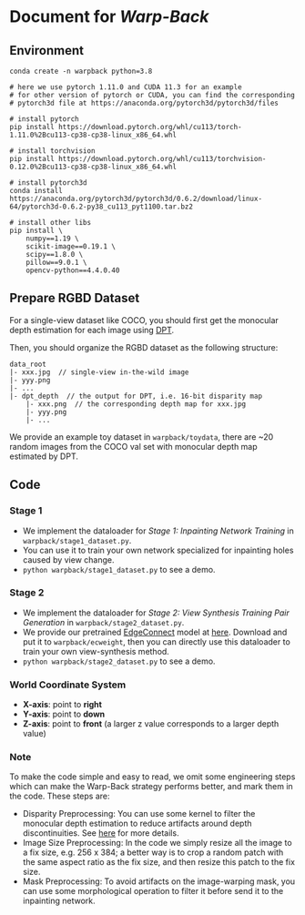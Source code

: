 # Document for *Warp-Back*
## Environment
```
conda create -n warpback python=3.8

# here we use pytorch 1.11.0 and CUDA 11.3 for an example 
# for other version of pytorch or CUDA, you can find the corresponding
# pytorch3d file at https://anaconda.org/pytorch3d/pytorch3d/files

# install pytorch
pip install https://download.pytorch.org/whl/cu113/torch-1.11.0%2Bcu113-cp38-cp38-linux_x86_64.whl

# install torchvision
pip install https://download.pytorch.org/whl/cu113/torchvision-0.12.0%2Bcu113-cp38-cp38-linux_x86_64.whl

# install pytorch3d
conda install https://anaconda.org/pytorch3d/pytorch3d/0.6.2/download/linux-64/pytorch3d-0.6.2-py38_cu113_pyt1100.tar.bz2

# install other libs
pip install \
    numpy==1.19 \
    scikit-image==0.19.1 \
    scipy==1.8.0 \
    pillow==9.0.1 \
    opencv-python==4.4.0.40
```

## Prepare RGBD Dataset
For a single-view dataset like COCO, you should first get the monocular depth estimation for each image using [DPT](https://github.com/isl-org/DPT).

Then, you should organize the RGBD dataset as the following structure:
```
data_root
|- xxx.jpg  // single-view in-the-wild image
|- yyy.png
|- ...
|- dpt_depth  // the output for DPT, i.e. 16-bit disparity map
    |- xxx.png  // the corresponding depth map for xxx.jpg
    |- yyy.png
    |- ...
```
We provide an example toy dataset in `warpback/toydata`, there are ~20 random images from the COCO val set with monocular depth map estimated by DPT. 

## Code
### Stage 1
* We implement the dataloader for *Stage 1: Inpainting Network Training* in `warpback/stage1_dataset.py`.
* You can use it to train your own network specialized for inpainting holes caused by view change.
* `python warpback/stage1_dataset.py` to see a demo.

### Stage 2
* We implement the dataloader for *Stage 2: View Synthesis Training Pair Generation* in `warpback/stage2_dataset.py`.
* We provide our pretrained [EdgeConnect](https://github.com/knazeri/edge-connect) model at [here](https://drive.google.com/drive/folders/1FZZ6laPuqEMSfrGvEWYaDZWEPaHvGm6r?usp=sharing). Download and put it to `warpback/ecweight`, then you can directly use this dataloader to train your own view-synthesis method.
* `python warpback/stage2_dataset.py` to see a demo.

### World Coordinate System
* **X-axis**: point to **right**
* **Y-axis**: point to **down**
* **Z-axis**: point to **front** (a larger z value corresponds to a larger depth value)

### Note
To make the code simple and easy to read, we omit some engineering steps which can make the Warp-Back strategy performs better, and mark them in the code. These steps are:
* Disparity Preprocessing: You can use some kernel to filter the monocular depth estimation to reduce artifacts around depth discontinuities. See [here](https://github.com/nianticlabs/stereo-from-mono/blob/ea7b704e5b873baf4eefaf0a23875e4bdfa4927c/datasets/warp_dataset.py#L91) for more details.
* Image Size Preprocessing: In the code we simply resize all the image to a fix size, e.g. 256 x 384; a better way is to crop a random patch with the same aspect ratio as the fix size, and then resize this patch to the fix size.
* Mask Preprocessing: To avoid artifacts on the image-warping mask, you can use some morphological operation to filter it before send it to the inpainting network.
